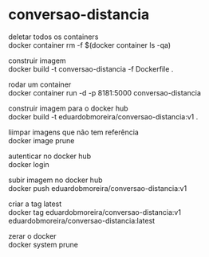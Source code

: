 # conversao-distancia

deletar todos os containers <br>
	docker container rm -f $(docker container ls -qa)

construir imagem<br>
	docker build -t conversao-distancia -f Dockerfile .
	
rodar um container<br>
	docker container run -d -p 8181:5000 conversao-distancia

construir imagem para o docker hub<br>
	docker build -t eduardobmoreira/conversao-distancia:v1 .
	
liimpar imagens que não tem referência<br>
	docker image prune

autenticar no docker hub<br>
	docker login

subir imagem no docker hub<br>
	docker push eduardobmoreira/conversao-distancia:v1

criar a tag latest<br>
	docker tag eduardobmoreira/conversao-distancia:v1 eduardobmoreira/conversao-distancia:latest

zerar o docker<br>
	docker system prune
